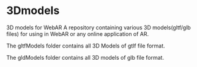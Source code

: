 # 3Dmodels
3D models for WebAR
A repository containing various 3D models(gltf/glb files) for using in WebAR or any online application of AR.

The gltfModels folder contains all 3D Models of gtlf file format.

The gldModels folder contains all 3D models of glb file format.
